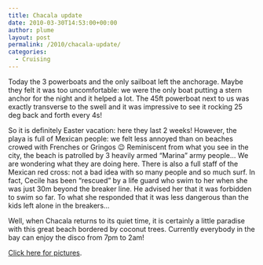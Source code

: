 ```yaml
---
title: Chacala update
date: 2010-03-30T14:53:00+00:00
author: plume
layout: post
permalink: /2010/chacala-update/
categories:
  - Cruising
---
```

Today the 3 powerboats and the only sailboat left the anchorage. Maybe they felt
it was too uncomfortable: we were the only boat putting a stern anchor for the
night and it helped a lot. The 45ft powerboat next to us was exactly transverse
to the swell and it was impressive to see it rocking 25 deg back and forth every
4s!

So it is definitely Easter vacation: here they last 2 weeks! However, the playa
is full of Mexican people: we felt less annoyed than on beaches crowed with
Frenches or Gringos 😉 Reminiscent from what you see in the city, the beach is
patrolled by 3 heavily armed &#8220;Marina&#8221; army people&#8230; We are
wondering what they are doing here. There is also a full staff of the Mexican
red cross: not a bad idea with so many people and so much surf. In fact, Cecile
has been &#8220;rescued&#8221; by a life guard who swim to her when she was just
30m beyond the breaker line. He advised her that it was forbidden to swim so
far. To what she responded that it was less dangerous than the kids left alone
in the breakers&#8230;

Well, when Chacala returns to its quiet time, it is certainly a little paradise
with this great beach bordered by coconut trees. Currently everybody in the bay
can enjoy the disco from 7pm to 2am!

[Click here for pictures](https://photos.flupes.org/Public/Plume/Sabbatical/2010-03cChacala/).